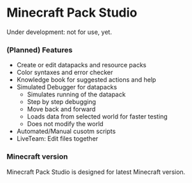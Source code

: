 # Minecraft Pack Studio
Under development: not for use, yet.

### (Planned) Features
- Create or edit datapacks and resource packs
- Color syntaxes and error checker
- Knowledge book for suggested actions and help
- Simulated Debugger for datapacks
  - Simulates running of the datapack
  - Step by step debugging
  - Move back and forward
  - Loads data from selected world for faster testing
  - Does not modify the world
- Automated/Manual cusotm scripts
- LiveTeam: Edit files together

### Minecraft version
Minecraft Pack Studio is designed for latest Minecraft version.
